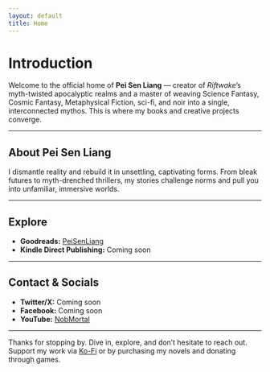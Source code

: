 ```yaml
---
layout: default
title: Home
---
```


# Introduction

Welcome to the official home of **Pei Sen Liang** — creator of *Riftwake*’s myth-twisted apocalyptic realms and a master of weaving Science Fantasy, Cosmic Fantasy, Metaphysical Fiction, sci-fi, and noir into a single, interconnected mythos. This is where my books and creative projects converge.

---

## About Pei Sen Liang

I dismantle reality and rebuild it in unsettling, captivating forms. From bleak futures to myth-drenched thrillers, my stories challenge norms and pull you into unfamiliar, immersive worlds.

---

## Explore

- **Goodreads:** [PeiSenLiang](https://www.goodreads.com/user/show/191687635-pei-liang)  
- **Kindle Direct Publishing:** Coming soon

---

## Contact & Socials

- **Twitter/X:** Coming soon  
- **Facebook:** Coming soon  
- **YouTube:** [NobMortal](https://www.youtube.com/@NobMortal)

---

Thanks for stopping by. Dive in, explore, and don’t hesitate to reach out.  
Support my work via [Ko-Fi](https://ko-fi.com/peisenliang) or by purchasing my novels and donating through games.
